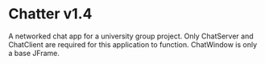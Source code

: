 # Chatter v1.4
A networked chat app for a university group project.
Only ChatServer and ChatClient are required for this application to function. ChatWindow is only a base JFrame.
